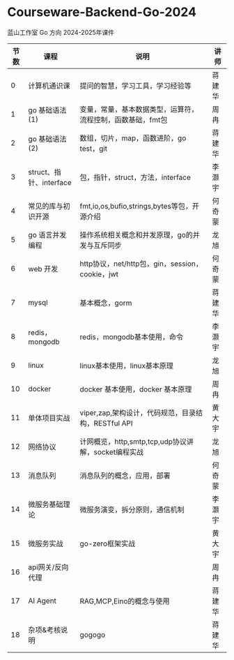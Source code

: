# Courseware-Backend-Go-2024
蓝山工作室 Go 方向 2024-2025年课件


| 节数 | 课程                  | 说明                                      | 讲师   |
| ---- |---------------------|-----------------------------------------| ------ |
| 0    | 计算机通识课              | 提问的智慧，学习工具，学习经验等                        | 蒋建华 |
| 1    | go 基础语法(1)          | 变量，常量，基本数据类型，运算符，流程控制，函数基础，fmt包         | 周冉   |
| 2    | go 基础语法(2)          | 数组，切片，map，函数进阶，go test，git              | 蒋建华 |
| 3    | struct、指针、interface | 包，指针，struct，方法，interface                | 李灏宇 |
| 4    | 常见的库与初识开源           | fmt,io,os,bufio,strings,bytes等包，开源介绍    | 何奇蒙 |
| 5    | go 语言并发编程           | 操作系统相关概念和并发原理，go的并发与互斥同步                | 龙旭   |
| 6    | web 开发              | http协议，net/http包，gin，session，cookie，jwt | 何奇蒙 |
| 7    | mysql               | 基本概念，gorm                               | 蒋建华 |
| 8    | redis，mongodb       | redis，mongodb基本使用，命令                    | 李灏宇 |
| 9    | linux               | linux基本使用，linux基本原理                     | 龙旭   |
| 10   | docker              | docker 基本使用，docker 基本原理                 | 周冉   |
| 11   | 单体项目实战              | viper,zap,架构设计，代码规范，目录结构，RESTful API    | 黄大宇 |
| 12   | 网络协议                | 计网概览，http,smtp,tcp,udp协议讲解，socket编程实战   | 龙旭   |
| 13   | 消息队列                | 消息队列的概念，应用，部署                           | 何奇蒙 |
| 14   | 微服务基础理论             | 微服务演变，拆分原则，通信机制                         | 李灏宇 |
| 15   | 微服务实战               | go-zero框架实战                             | 黄大宇 |
| 16   | api网关/反向代理          |                                         | 周冉   |
| 17   | AI Agent            | RAG,MCP,Eino的概念与使用                      | 蒋建华 |
| 18   | 杂项&考核说明             | gogogo                                  | 蒋建华 |

